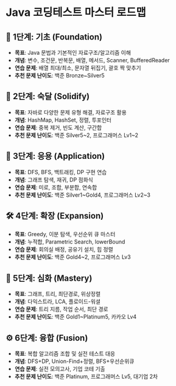 # Java 코딩테스트 마스터 로드맵

## 🌱 1단계: 기초 (Foundation)
- **목표**: Java 문법과 기본적인 자료구조/알고리즘 이해
- **개념**: 변수, 조건문, 반복문, 배열, 메서드, Scanner, BufferedReader
- **연습 문제**: 배열 최대/최소, 문자열 뒤집기, 괄호 짝 맞추기
- **추천 문제 난이도**: 백준 Bronze~Silver5

## 🧱 2단계: 숙달 (Solidify)
- **목표**: 자바로 다양한 문제 유형 해결, 자료구조 활용
- **개념**: HashMap, HashSet, 정렬, 투포인터
- **연습 문제**: 중복 제거, 빈도 계산, 구간합
- **추천 문제 난이도**: 백준 Silver5~2, 프로그래머스 Lv1~2

## 🔄 3단계: 응용 (Application)
- **목표**: DFS, BFS, 백트래킹, DP 구현 연습
- **개념**: 그래프 탐색, 재귀, DP 점화식
- **연습 문제**: 미로, 조합, 부분합, 연속합
- **추천 문제 난이도**: 백준 Silver1~Gold4, 프로그래머스 Lv2~3

## 🛠 4단계: 확장 (Expansion)
- **목표**: Greedy, 이분 탐색, 우선순위 큐 마스터
- **개념**: 누적합, Parametric Search, lowerBound
- **연습 문제**: 회의실 배정, 공유기 설치, 힙 정렬
- **추천 문제 난이도**: 백준 Gold4~2, 프로그래머스 Lv3

## 🧠 5단계: 심화 (Mastery)
- **목표**: 그래프, 트리, 최단경로, 위상정렬
- **개념**: 다익스트라, LCA, 플로이드-워셜
- **연습 문제**: 트리 지름, 작업 순서, 최단 경로
- **추천 문제 난이도**: 백준 Gold1~Platinum5, 카카오 Lv4

## ⚙️ 6단계: 융합 (Fusion)
- **목표**: 복합 알고리즘 조합 및 실전 테스트 대응
- **개념**: DFS+DP, Union-Find+정렬, BFS+우선순위큐
- **연습 문제**: 실전 모의고사, 기업 코테 기출
- **추천 문제 난이도**: 백준 Platinum, 프로그래머스 Lv5, 대기업 2차
